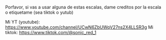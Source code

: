 Porfavor, si vas a usar alguna de estas escalas, dame creditos por la escala o etiquetame (sea tiktok o yutub)

Mi YT (youtube): https://www.youtube.com/channel/UCwN6ZbUWqV27ns2X4LLSR3g
Mi tiktok: https://www.tiktok.com/@sonic_red_1
